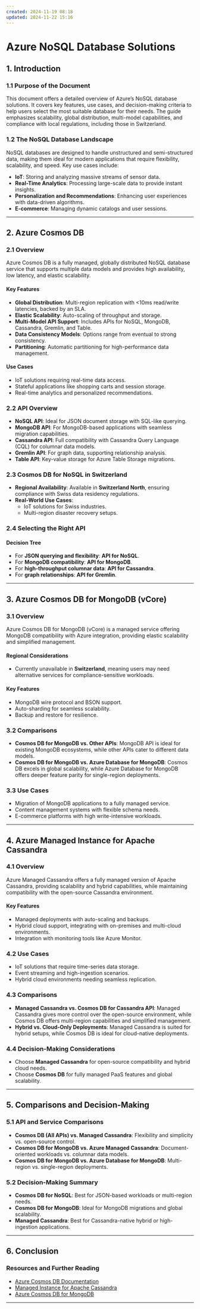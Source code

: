 ```yaml
---
created: 2024-11-19 08:18
updated: 2024-11-22 15:16
---
```


# **Azure NoSQL Database Solutions**

## **1. Introduction**

### **1.1 Purpose of the Document**

This document offers a detailed overview of Azure’s NoSQL database solutions. It covers key features, use cases, and decision-making criteria to help users select the most suitable database for their needs. The guide emphasizes scalability, global distribution, multi-model capabilities, and compliance with local regulations, including those in Switzerland.

### **1.2 The NoSQL Database Landscape**

NoSQL databases are designed to handle unstructured and semi-structured data, making them ideal for modern applications that require flexibility, scalability, and speed. Key use cases include:

- **IoT**: Storing and analyzing massive streams of sensor data.
- **Real-Time Analytics**: Processing large-scale data to provide instant insights.
- **Personalization and Recommendations**: Enhancing user experiences with data-driven algorithms.
- **E-commerce**: Managing dynamic catalogs and user sessions.

---

## **2. Azure Cosmos DB**

### **2.1 Overview**

Azure Cosmos DB is a fully managed, globally distributed NoSQL database service that supports multiple data models and provides high availability, low latency, and elastic scalability.

#### **Key Features**

- **Global Distribution**: Multi-region replication with <10ms read/write latencies, backed by an SLA.
- **Elastic Scalability**: Auto-scaling of throughput and storage.
- **Multi-Model API Support**: Includes APIs for NoSQL, MongoDB, Cassandra, Gremlin, and Table.
- **Data Consistency Models**: Options range from eventual to strong consistency.
- **Partitioning**: Automatic partitioning for high-performance data management.

#### **Use Cases**

- IoT solutions requiring real-time data access.
- Stateful applications like shopping carts and session storage.
- Real-time analytics and personalized recommendations.

### **2.2 API Overview**

- **NoSQL API**: Ideal for JSON document storage with SQL-like querying.
- **MongoDB API**: For MongoDB-based applications with seamless migration capabilities.
- **Cassandra API**: Full compatibility with Cassandra Query Language (CQL) for columnar data models.
- **Gremlin API**: For graph data, supporting relationship analysis.
- **Table API**: Key-value storage for Azure Table Storage migrations.

### **2.3 Cosmos DB for NoSQL in Switzerland**

- **Regional Availability**: Available in **Switzerland North**, ensuring compliance with Swiss data residency regulations.
- **Real-World Use Cases**:
    - IoT solutions for Swiss industries.
    - Multi-region disaster recovery setups.

### **2.4 Selecting the Right API**

#### **Decision Tree**

- For **JSON querying and flexibility**: **API for NoSQL**.
- For **MongoDB compatibility**: **API for MongoDB**.
- For **high-throughput columnar data**: **API for Cassandra**.
- For **graph relationships**: **API for Gremlin**.

---

## **3. Azure Cosmos DB for MongoDB (vCore)**

### **3.1 Overview**

Azure Cosmos DB for MongoDB (vCore) is a managed service offering MongoDB compatibility with Azure integration, providing elastic scalability and simplified management.

#### **Regional Considerations**

- Currently unavailable in **Switzerland**, meaning users may need alternative services for compliance-sensitive workloads.

#### **Key Features**

- MongoDB wire protocol and BSON support.
- Auto-sharding for seamless scalability.
- Backup and restore for resilience.

### **3.2 Comparisons**

- **Cosmos DB for MongoDB vs. Other APIs**: MongoDB API is ideal for existing MongoDB ecosystems, while other APIs cater to different data models.
- **Cosmos DB for MongoDB vs. Azure Database for MongoDB**: Cosmos DB excels in global scalability, while Azure Database for MongoDB offers deeper feature parity for single-region deployments.

### **3.3 Use Cases**

- Migration of MongoDB applications to a fully managed service.
- Content management systems with flexible schema needs.
- E-commerce platforms with high write-intensive workloads.

---

## **4. Azure Managed Instance for Apache Cassandra**

### **4.1 Overview**

Azure Managed Cassandra offers a fully managed version of Apache Cassandra, providing scalability and hybrid capabilities, while maintaining compatibility with the open-source Cassandra environment.

#### **Key Features**

- Managed deployments with auto-scaling and backups.
- Hybrid cloud support, integrating with on-premises and multi-cloud environments.
- Integration with monitoring tools like Azure Monitor.

### **4.2 Use Cases**

- IoT solutions that require time-series data storage.
- Event streaming and high-ingestion scenarios.
- Hybrid cloud environments needing seamless replication.

### **4.3 Comparisons**

- **Managed Cassandra vs. Cosmos DB for Cassandra API**: Managed Cassandra gives more control over the open-source environment, while Cosmos DB offers multi-region capabilities and simplified management.
- **Hybrid vs. Cloud-Only Deployments**: Managed Cassandra is suited for hybrid setups, while Cosmos DB is ideal for cloud-native deployments.

### **4.4 Decision-Making Considerations**

- Choose **Managed Cassandra** for open-source compatibility and hybrid cloud needs.
- Choose **Cosmos DB** for fully managed PaaS features and global scalability.

---

## **5. Comparisons and Decision-Making**

### **5.1 API and Service Comparisons**

- **Cosmos DB (All APIs) vs. Managed Cassandra**: Flexibility and simplicity vs. open-source control.
- **Cosmos DB for MongoDB vs. Azure Managed Cassandra**: Document-oriented workloads vs. columnar data models.
- **Cosmos DB for MongoDB vs. Azure Database for MongoDB**: Multi-region vs. single-region deployments.

### **5.2 Decision-Making Summary**

- **Cosmos DB for NoSQL**: Best for JSON-based workloads or multi-region needs.
- **Cosmos DB for MongoDB**: Ideal for MongoDB migrations and global scalability.
- **Managed Cassandra**: Best for Cassandra-native hybrid or high-ingestion applications.

---

## **6. Conclusion**

### **Resources and Further Reading**

- [Azure Cosmos DB Documentation](https://learn.microsoft.com/en-us/azure/cosmos-db/introduction)
- [Managed Instance for Apache Cassandra](https://learn.microsoft.com/en-us/azure/managed-instance-apache-cassandra/overview)
- [Azure Cosmos DB for MongoDB](https://learn.microsoft.com/en-us/azure/cosmos-db/mongodb/introduction)

---
